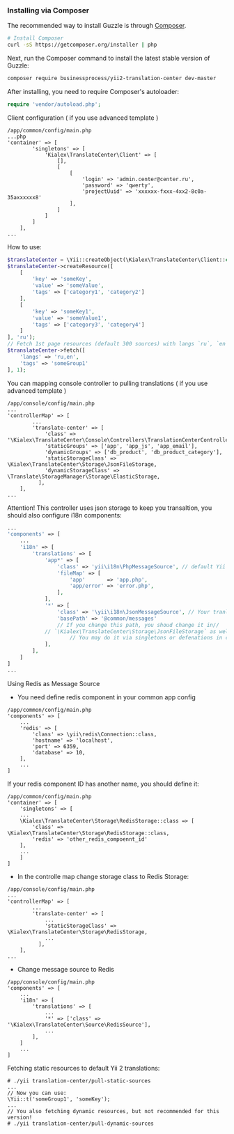 ### Installing via Composer

The recommended way to install Guzzle is through
[Composer](http://getcomposer.org).

```bash
# Install Composer
curl -sS https://getcomposer.org/installer | php
```

Next, run the Composer command to install the latest stable version of Guzzle:

```bash
composer require businessprocess/yii2-translation-center dev-master
```

After installing, you need to require Composer's autoloader:

```php
require 'vendor/autoload.php';
```

Client configuration ( if you use advanced template )
```
/app/common/config/main.php
...php
'container' => [
        'singletons' => [
            'Kialex\TranslateCenter\Client' => [
                [],
                [
                    [
                        'login' => 'admin.center@center.ru',
                        'password' => 'qwerty',
                        'projectUuid' => 'xxxxxx-fxxx-4xx2-8c0a-35axxxxxx8'
                    ],
                ]
            ]
        ]
    ],
...
```

How to use:
```php
$translateCenter = \Yii::createObject(\Kialex\TranslateCenter\Client::class);
$translateCenter->createResource([
    [
        'key' => 'someKey',
        'value' => 'someValue',
        'tags' => ['category1', 'category2']
    ],
    [
        'key' => 'someKey1',
        'value' => 'someValue1',
        'tags' => ['category3', 'category4']
    ]
], 'ru');
// Fetch 1st page resources (default 300 sources) with langs `ru`, `en` and `someGroup1` tag
$translateCenter->fetch([
    'langs' => 'ru,en',
    'tags' => 'someGroup1'
], 1);
```

You can mapping console controller to pulling translations ( if you use advanced template )
```
/app/console/config/main.php
...
'controllerMap' => [
        ...
        'translate-center' => [
            'class' => '\Kialex\TranslateCenter\Console\Controllers\TranslationCenterController',
            'staticGroups' => ['app', 'app_js', 'app_email'],
            'dynamicGroups' => ['db_product', 'db_product_category'],
            'staticStorageClass' => \Kialex\TranslateCenter\Storage\JsonFileStorage,
            'dynamicStorageClass' => \Translate\StorageManager\Storage\ElasticStorage,
          ],
    ],
...
```
Attention! This controller uses json storage to keep you transaltion, you should also configure i18n components:
```php
...
'components' => [
    ...
    'i18n' => [
        'translations' => [
            'app*' => [
                'class' => 'yii\i18n\PhpMessageSource', // default Yii transaltion
                'fileMap' => [
                    'app'       => 'app.php',
                    'app/error' => 'error.php',
                ],
            ],
            '*' => [
                'class' => '\yii\i18n\JsonMessageSource', // Your tranlation fron Translate Center
                'basePath' => '@common/messages'
                // If you change this path, you shoud change it in// 
            // `\Kialex\TranslateCenter\Storage\JsonFileStorage` as well
                    // You may do it via singletons or defenations in config
            ],
        ],
    ]
]
...
```

Using Redis as Message Source
- You need define redis component in your common app config
```
/app/common/config/main.php
'components' => [
    ...
    'redis' => [
        'class' => \yii\redis\Connection::class,
        'hostname' => 'localhost',
        'port' => 6359,
        'database' => 10,
    ],
    ...
]
```
If your redis component ID has another name, you should define it:
```
/app/common/config/main.php
'container' => [
    'singletons' => [
    ...
    \Kialex\TranslateCenter\Storage\RedisStorage::class => [
        'class' => \Kialex\TranslateCenter\Storage\RedisStorage::class,
        'redis' => 'other_redis_compoennt_id'
    ],
    ...
    ]
]
```
- In the controlle map change storage class to Redis Storage:
```
/app/console/config/main.php
...
'controllerMap' => [
        ...
        'translate-center' => [
            ...
            'staticStorageClass' => \Kialex\TranslateCenter\Storage\RedisStorage,
            ...
          ],
    ],
...
```
- Change message source to Redis
```
/app/console/config/main.php
'components' => [
    ...
    'i18n' => [
        'translations' => [
            ...
            '*' => ['class' => '\Kialex\TranslateCenter\Source\RedisSource'],
            ...
        ],
    ]
    ...
]
```

Fetching static resources to default Yii 2 translations:
```
# ./yii translation-center/pull-static-sources
...
// Now you can use:
\Yii::t('someGroup1', 'someKey');
...
// You also fetching dynamic resources, but not recommended for this version!
# ./yii translation-center/pull-dynamic-sources
```
